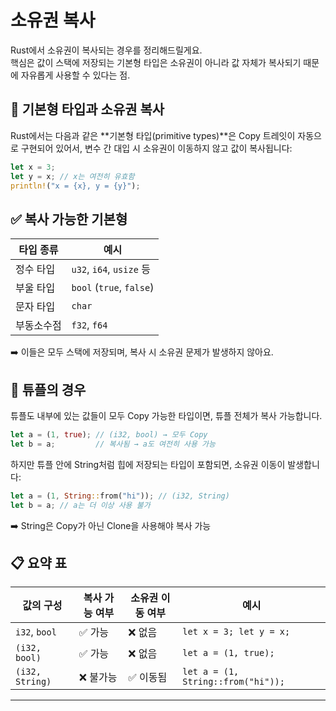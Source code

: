 # 소유권 복사
Rust에서 소유권이 복사되는 경우를 정리해드릴게요.  
핵심은 값이 스택에 저장되는 기본형 타입은 소유권이 아니라 값 자체가 복사되기 때문에 자유롭게 사용할 수 있다는 점.

## 🧠 기본형 타입과 소유권 복사
Rust에서는 다음과 같은 **기본형 타입(primitive types)**은 Copy 트레잇이 자동으로 구현되어 있어서, 변수 간 대입 시 소유권이 이동하지 않고 값이 복사됩니다:
```rust
let x = 3;
let y = x; // x는 여전히 유효함
println!("x = {x}, y = {y}");
```

## ✅ 복사 가능한 기본형
| 타입 종류     | 예시           |
|---------------|----------------|
| 정수 타입     | `u32`, `i64`, `usize` 등 |
| 부울 타입     | `bool` (`true`, `false`) |
| 문자 타입     | `char`         |
| 부동소수점     | `f32`, `f64`   |


➡️ 이들은 모두 스택에 저장되며, 복사 시 소유권 문제가 발생하지 않아요.

## 🧩 튜플의 경우
튜플도 내부에 있는 값들이 모두 Copy 가능한 타입이면, 튜플 전체가 복사 가능합니다.
```rust
let a = (1, true); // (i32, bool) → 모두 Copy
let b = a;         // 복사됨 → a도 여전히 사용 가능
```

하지만 튜플 안에 String처럼 힙에 저장되는 타입이 포함되면, 소유권 이동이 발생합니다:
```rust
let a = (1, String::from("hi")); // (i32, String)
let b = a; // a는 더 이상 사용 불가
```

➡️ String은 Copy가 아닌 Clone을 사용해야 복사 가능

## 📋 요약 표
| 값의 구성                | 복사 가능 여부 | 소유권 이동 여부 | 예시                      |
|--------------------------|----------------|------------------|---------------------------|
| `i32`, `bool`            | ✅ 가능         | ❌ 없음           | `let x = 3; let y = x;`   |
| `(i32, bool)`            | ✅ 가능         | ❌ 없음           | `let a = (1, true);`      |
| `(i32, String)`          | ❌ 불가능       | ✅ 이동됨         | `let a = (1, String::from("hi"));` |

----



